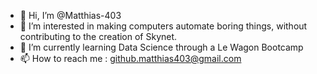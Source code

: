 - 👋 Hi, I’m @Matthias-403
- 👀 I’m interested in making computers automate boring things, without contributing to the creation of Skynet.
- 🌱 I’m currently learning Data Science through a Le Wagon Bootcamp
- 📫 How to reach me : github.matthias403@gmail.com

<!---
Matthias-403/Matthias-403 is a ✨ special ✨ repository because its `README.md` (this file) appears on your GitHub profile.
You can click the Preview link to take a look at your changes.
--->
